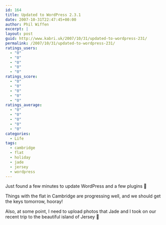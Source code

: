 ```yaml
---
id: 164
title: Updated to WordPress 2.3.1
date: 2007-10-31T22:47:45+00:00
author: Phil Wiffen
excerpt: |
layout: post
guid: http://www.kabri.uk/2007/10/31/updated-to-wordpress-231/
permalink: /2007/10/31/updated-to-wordpress-231/
ratings_users:
  - "0"
  - "0"
  - "0"
  - "0"
  - "0"
ratings_score:
  - "0"
  - "0"
  - "0"
  - "0"
  - "0"
ratings_average:
  - "0"
  - "0"
  - "0"
  - "0"
  - "0"
categories:
  - Life
tags:
  - cambridge
  - flat
  - holiday
  - jade
  - jersey
  - wordpress
---
```

Just found a few minutes to update WordPress and a few plugins 🙂

Things with the flat in Cambridge are progressing well, and we should get the keys tomorrow, hooray!

Also, at some point, I need to upload photos that Jade and I took on our recent trip to the beautiful island of Jersey 🙂